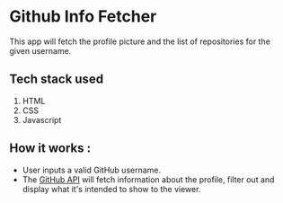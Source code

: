 # Github Info Fetcher

This app will fetch the profile picture and the list of repositories for the given username.

## Tech stack used

1. HTML
2. CSS
3. Javascript

## How it works :

- User inputs a valid GitHub username.
- The [GitHub API](https://api.github.com/users/) will fetch information about the profile, filter out and display what it's intended to show to the viewer.

